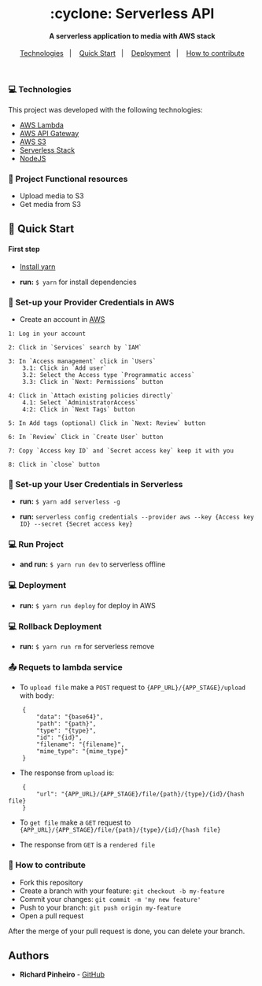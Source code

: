 <h1 align="center">
    :cyclone: Serverless API
</h1>

<h4 align="center">
    A serverless application to media with AWS stack
</h4>

<p align="center">
    <a href="#tecnologias">Technologies</a>&nbsp;&nbsp;&nbsp;|&nbsp;&nbsp;&nbsp;
    <a href="#quick-start">Quick Start</a>&nbsp;&nbsp;&nbsp;|&nbsp;&nbsp;&nbsp;
    <a href="#deployment">Deployment</a>&nbsp;&nbsp;&nbsp;|&nbsp;&nbsp;&nbsp;
    <a href="#how-to-contribute">How to contribute</a>
</p>

<br>

### 💻 Technologies

This project was developed with the following technologies:

- [AWS Lambda](https://aws.amazon.com/lambda/?nc1=h_ls)
- [AWS API Gateway](https://aws.amazon.com/api-gateway/?nc1=h_ls)
- [AWS S3](https://aws.amazon.com/s3/)
- [Serverless Stack](https://serverless.com/)
- [NodeJS](https://nodejs.org/en/)


### :pencil: Project Functional resources
* Upload media to S3
* Get media from S3

## :rocket: Quick Start

#### First step 

* [Install yarn](https://classic.yarnpkg.com/en/docs/install)

* **run:** `$ yarn` for install dependencies

### :key: Set-up your Provider Credentials in AWS

* Create an account in [AWS](https://aws.amazon.com/)
```
1: Log in your account

2: Click in `Services` search by `IAM`

3: In `Access management` click in `Users`
    3.1: Click in `Add user`
    3.2: Select the Access type `Programmatic access`
    3.3: Click in `Next: Permissions` button

4: Click in `Attach existing policies directly`
    4.1: Select `AdministratorAccess`
    4:2: Click in `Next Tags` button

5: In Add tags (optional) Click in `Next: Review` button

6: In `Review` Click in `Create User` button

7: Copy `Access key ID` and `Secret access key` keep it with you

8: Click in `close` button
```

### :wrench: Set-up your User Credentials in Serverless

* **run:** `$ yarn add serverless -g`

* **run:** `serverless config credentials --provider aws --key {Access key ID} --secret {Secret access key}`


### 💻 Run Project

* **and run:** `$ yarn run dev` to serverless offline


### 💻 Deployment

* **run:** `$ yarn run deploy` for deploy in AWS


### 💻 Rollback Deployment

* **run:** `$ yarn run rm` for serverless remove


### :outbox_tray: Requets to lambda service

* To `upload file` make a `POST` request to `{APP_URL}/{APP_STAGE}/upload` with body:

```
    {
        "data": "{base64}",
        "path": "{path}",
        "type": "{type}",
        "id": "{id}",
        "filename": "{filename}",
        "mime_type": "{mime_type}"
    }
```

* The response from `upload` is:

```
    {
        "url": "{APP_URL}/{APP_STAGE}/file/{path}/{type}/{id}/{hash file}
    }
```

* To `get file` make a `GET` request to `{APP_URL}/{APP_STAGE}/file/{path}/{type}/{id}/{hash file}`
 
* The response from `GET` is a `rendered file`
 

### :loudspeaker: How to contribute

- Fork this repository
- Create a branch with your feature: `git checkout -b my-feature`
- Commit your changes: `git commit -m 'my new feature'`
- Push to your branch: `git push origin my-feature`
- Open a pull request

After the merge of your pull request is done, you can delete your branch.


## Authors

* **Richard Pinheiro** - [GitHub](https://github.com/RichardPinheiro)